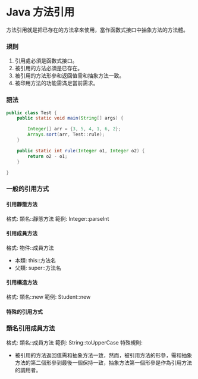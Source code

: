 # Java 方法引用

方法引用就是把已存在的方法拿來使用，當作函數式接口中抽象方法的方法體。

### 規則

1. 引用處必須是函數式接口。
2. 被引用的方法必須是已存在。
3. 被引用的方法形參和返回值需和抽象方法一致。
4. 被印用方法的功能需滿足當前需求。

### 語法

```java
public class Test {
    public static void main(String[] args) {

        Integer[] arr = {3, 5, 4, 1, 6, 2};
        Arrays.sort(arr, Test::rule);
    }

    public static int rule(Integer o1, Integer o2) {
        return o2 - o1;
    }

}

```

### 一般的引用方式

#### 引用靜態方法

格式: 類名::靜態方法
範例: Integer::parseInt

#### 引用成員方法

格式: 物件::成員方法
- 本類: this::方法名
- 父類: super::方法名

#### 引用構造方法

格式: 類名::new
範例: Student::new

#### 特殊的引用方式

### 類名引用成員方法

格式: 類名::成員方法
範例: String::toUpperCase
特殊規則:
- 被引用的方法返回值需和抽象方法一致，然而，被引用方法的形參，需和抽象方法的第二個形參到最後一個保持一致，抽象方法第一個形參是作為引用方法的調用者。